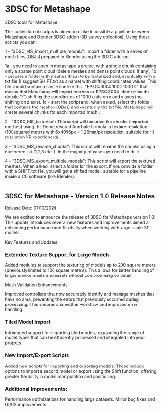 # 3DSC for Metashape
3DSC tools for Metashape

This collection of scripts is aimed to make it possible a pipeline between Metashape and Blender 3DSC addon (3D survey collection). Using these scripts you can:

1 - "3DSC_MS_import_multiple_models": import a folder with a series of mesh tiles (OBJs) prepared in Blender using the 3DSC add-on.

1a - you need to open in metashape a project with a single chunk containing only a sparse point cloud (delete meshes and dense point clouds, if any).
1b - prepare a folder with meshes (tiles) to be texturized and, eventually with a txt file (I suggest SHIFT.txt as a name) with shifting coordinates values. This file should contain a single line like this: "EPSG::3004 1000 1000 0" that means that Metashape will import meshes as EPSG:3004 (don't miss the double ":") shifting the coordinates of 1000 units on x and y axes (no shifting on z axis).
1c - start the script and, when asked, select the folder that contains the meshes (OBJs) and eventually the txt file. Metashape will create several chunks for each imported mesh .
 
2 - "3DSC_MS_texturize": This script will texturize the chunks (imported meshes) using the Demetrescu-d'Annibale formula to texture resolution (100squared meters with 6x4096px = 1.26mm/px resolution, suitable for HI resolution VR experiences).

3 - "3DSC_MS_rename_chunks": This script will rename the chunks using a numbered list (1,2,3 etc..). In the majority of cases you need to do it.

4 - "3DSC_MS_export_multiple_models": This script will export the textured meshes. When asked, select a folder for the export. If you provide a folder with a SHIFT.txt file, you will get a shifted model, suitable for a pipeline inside a CG software (like Blender).

--------------------------------------------------------

## 3DSC for Metashape - Version 1.0 Release Notes
Release Date: 07/10/2024

We are excited to announce the release of 3DSC for Metashape version 1.0! This update introduces several new features and improvements aimed at enhancing performance and flexibility when working with large-scale 3D models.

Key Features and Updates:
### Extended Texture Support for Large Models

Added modules to support the texturing of models up to 200 square meters (previously limited to 100 square meters). This allows for better handling of larger environments and assets without compromising on detail.

Mesh Validation Enhancements

Improved controllers that now accurately identify and manage meshes that have no area, preventing the errors that previously occurred during processing. This ensures a smoother workflow and improved error handling.

### Tiled Model Import

Introduced support for importing tiled models, expanding the range of model types that can be efficiently processed and integrated into your projects.

### New Import/Export Scripts

Added new scripts for importing and exporting models. These include options to import a second model or export using the Shift function, offering greater flexibility in model manipulation and positioning.

### Additional Improvements:
Performance optimizations for handling large datasets.
Minor bug fixes and UI/UX improvements.
